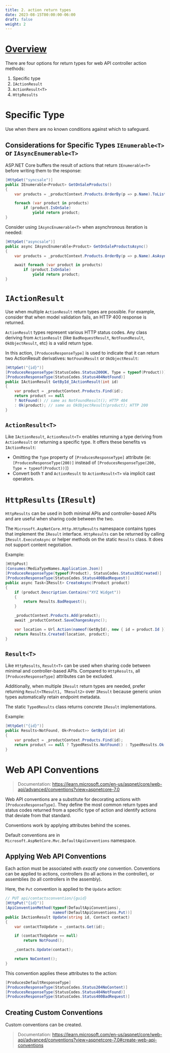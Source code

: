 ```yaml
---
title: 2. action return types
date: 2023-08-15T00:00:00-06:00
draft: false
weight: 2
---
```


# [Overview](https://learn.microsoft.com/en-us/aspnet/core/web-api/action-return-types?view=aspnetcore-7.0)  

There are four options for return types for web API controller action methods:
1. Specific type
2. `IActionResult`
3. `ActionResult<T>`
4. `HttpResults`

# Specific Type
Use when there are no known conditions against which to safeguard.

## Considerations for Specific Types `IEnumerable<T>` or `IAsyncEnumerable<T>`
ASP.NET Core buffers the result of actions that return `IEnumerable<T>` before writing them to the response:
```cs
[HttpGet("syncsale")]
public IEnumerable<Product> GetOnSaleProducts()
{
    var products = _productContext.Products.OrderBy(p => p.Name).ToList();

    foreach (var product in products)
        if (product.IsOnSale)
            yield return product;
}
```

Consider using `IAsyncEnumerable<T>` when asynchronous iteration is needed:
```cs
[HttpGet("asyncsale")]
public async IAsyncEnumerable<Product> GetOnSaleProductsAsync()
{
    var products = _productContext.Products.OrderBy(p => p.Name).AsAsyncEnumerable();

    await foreach (var product in products)
        if (product.IsOnSale)
            yield return product;
}
```

# `IActionResult`
Use when multiple `ActionResult` return types are possible. For example, consider that when model validation fails, an HTTP 400 response is returned.

`ActionResult` types represent various HTTP status codes. Any class deriving from `ActionResult` (like `BadRequestResult`, `NotFoundResult`, `OkObjectResult`, etc) is a valid return type.

In this action, `[ProducesResponseType]` is used to indicate that it can return two ActionResult derivatives: `NotFoundResult` or `OkObjectResult`:
```cs
[HttpGet("{id}")]
[ProducesResponseType(StatusCodes.Status200OK, Type = typeof(Product))]
[ProducesResponseType(StatusCodes.Status404NotFound)]
public IActionResult GetById_IActionResult(int id)
{
    var product = _productContext.Products.Find(id);
    return product == null 
    ? NotFound() // same as NotFoundResult(); HTTP 404
    : Ok(product); // same as OkObjectResult(product); HTTP 200
}
```

## `ActionResult<T>`
Like `IActionResult`, `ActionResult<T>` enables returning a type deriving from `ActionResult` or returning a specific type. It offers these benefits vs `IActionResult`:
- Omitting the `Type` property of `[ProducesResponseType]` attribute (ie: `[ProducesResponseType(200)]` instead of `[ProducesResponseType(200, Type = typeof(Product))]`)
- Convert both `T` and `ActionResult` to `ActionResult<T>` via implicit cast operators.

# `HttpResults` (`IResult`)
`HttpResults` can be used in both minimal APIs and controller-based APIs and are useful when sharing code between the two.  

The `Microsoft.AspNetCore.Http.HttpResults` namespace contains types that implement the `IResult` interface. `HttpResults` can be returned by calling `IResult.ExecuteAsync` or helper methods on the static `Results` class. It <o>does not</o> support content negotiation.

Example:
```cs
[HttpPost]
[Consumes(MediaTypeNames.Application.Json)]
[ProducesResponseType(typeof(Product), StatusCodes.Status201Created)]
[ProducesResponseType(StatusCodes.Status400BadRequest)]
public async Task<IResult> CreateAsync(Product product)
{
    if (product.Description.Contains("XYZ Widget"))
    {
        return Results.BadRequest();
    }

    _productContext.Products.Add(product);
    await _productContext.SaveChangesAsync();

    var location = Url.Action(nameof(GetById), new { id = product.Id }) ?? $"/{product.Id}";
    return Results.Created(location, product);
}
```

## `Result<T>`
Like `HttpResults`, `Result<T>` can be used when sharing code between minimal and controller-based APIs. Compared to `HttpResults`, all `[ProducesResponseType]` attributes can be excluded. 

Additionally, when multiple `IResult` return types are needed, prefer returning `Result<TResult1, TResult2>` over `IResult` because generic union types automatically retain endpoint metadata.

The static `TypedResults` class returns concrete `IResult` implementations.

Example:
```cs
[HttpGet("{id}")]
public Results<NotFound, Ok<Product>> GetById(int id)
{
    var product = _productContext.Products.Find(id);
    return product == null ? TypedResults.NotFound() : TypedResults.Ok(product);
}
```

# Web API Conventions   
> Documentation: https://learn.microsoft.com/en-us/aspnet/core/web-api/advanced/conventions?view=aspnetcore-7.0

Web API conventions are a substitute for decorating actions with `[ProducesResponseType]`. They define the most common return types and status codes returned from a specific type of action and identify actions that deviate from that standard.

Conventions work by applying attributes behind the scenes.  

Default conventions are in `Microsoft.AspNetCore.Mvc.DefaultApiConventions` namespace.

## Applying Web API Conventions
Each action must be associated with *exactly one* convention. Conventions can be applied to actions, controllers (to all actions in the controller), or assemblies (to all controllers in the assembly).

Here, the `Put` convention is applied to the `Update` action:
```cs
// PUT api/contactsconvention/{guid}
[HttpPut("{id}")]
[ApiConventionMethod(typeof(DefaultApiConventions), 
                     nameof(DefaultApiConventions.Put))]
public IActionResult Update(string id, Contact contact)
{
    var contactToUpdate = _contacts.Get(id);

    if (contactToUpdate == null) 
        return NotFound();

    _contacts.Update(contact);

    return NoContent();
}
```

This convention applies these attributes to the action:
```cs
[ProducesDefaultResponseType]
[ProducesResponseType(StatusCodes.Status204NoContent)]
[ProducesResponseType(StatusCodes.Status404NotFound)]
[ProducesResponseType(StatusCodes.Status400BadRequest)]
```

## Creating Custom Conventions
Custom conventions can be created.

> Documentation: https://learn.microsoft.com/en-us/aspnet/core/web-api/advanced/conventions?view=aspnetcore-7.0#create-web-api-conventions
